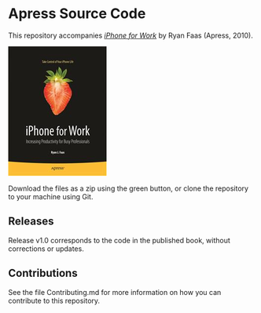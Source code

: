# Apress Source Code

This repository accompanies [*iPhone for Work*](http://www.apress.com/9781430224457) by Ryan Faas (Apress, 2010).

![Cover image](9781430224457.jpg)

Download the files as a zip using the green button, or clone the repository to your machine using Git.

## Releases

Release v1.0 corresponds to the code in the published book, without corrections or updates.

## Contributions

See the file Contributing.md for more information on how you can contribute to this repository.
